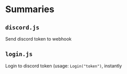 # Summaries 

## `discord.js`
Send discord token to webhook 

## `login.js`
Login to discord token (usage: `Login("token")`, instantly
